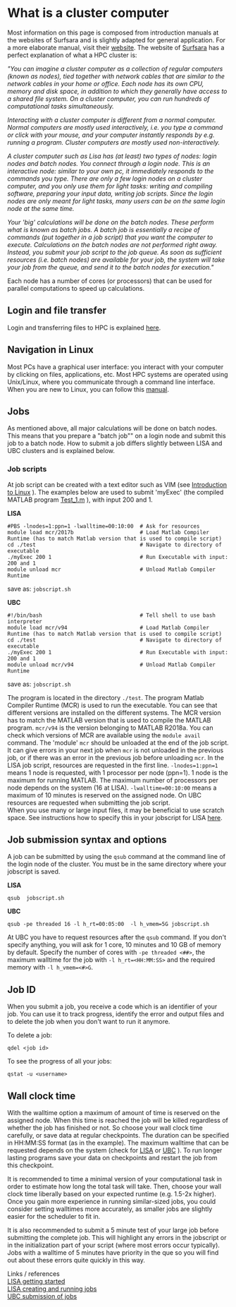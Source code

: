 # What is a cluster computer

Most information on this page is composed from introduction manuals at the websites of Surfsara and is slightly adapted for general application. For a more elaborate manual, visit their [website](https://userinfo.surfsara.nl/systems/lisa/getting-started).
The website of [Surfsara](https://userinfo.surfsara.nl/systems/lisa/getting-started) has a perfect explanation of what a HPC cluster is:

_"You can imagine a cluster computer as a collection of regular computers (known as nodes), tied together with network cables that are similar to the network cables in your home or office. Each node has its own CPU, memory and disk space, in addition to which they generally have access to a shared file system. On a cluster computer, you can run hundreds of computational tasks simultaneously._

_Interacting with a cluster computer is different from a normal computer. Normal computers are mostly used interactively, i.e. you type a command or click with your mouse, and your computer instantly responds by e.g. running a program. Cluster computers are mostly used non-interactively._ 

_A cluster computer such as Lisa has (at least) two types of nodes: login nodes and batch nodes. You connect through a login node. This is an interactive node: similar to your own pc, it immediately responds to the commands you type. There are only a few login nodes on a cluster computer, and you only use them for light tasks: writing and compiling software, preparing your input data, writing job scripts. Since the login nodes are only meant for light tasks, many users can be on the same login node at the same time._

_Your 'big' calculations will be done on the batch nodes. These perform what is known as batch jobs. A batch job is essentially a recipe of commands (put together in a job script) that you want the computer to execute. Calculations on the batch nodes are not performed right away. Instead, you submit your job script to the job queue. As soon as sufficient resources (i.e. batch nodes) are available for your job, the system will take your job from the queue, and send it to the batch nodes for execution."_ 

Each node has a number of cores (or processors) that can be used for parallel computations to speed up calculations.

## Login and file transfer 

Login and transferring files to HPC is explained [here](./ssh.md).

## Navigation in Linux

Most PCs have a graphical user interface: you interact with your computer by clicking on files, applications, etc. Most HPC systems are operated using Unix/Linux, where you communicate through a command line interface. When you are new to Linux, you can follow this [manual](./Linux_intro.md).

## Jobs

As mentioned above, all major calculations will be done on batch nodes. This means that you prepare a "batch job"" on a login node and submit this job to a batch node. How to submit a job differs slightly between LISA and UBC clusters and is explained below.


### Job scripts

At job script can be created with a text editor such as VIM (see [Introduction to Linux](./Linux_intro.md) ). 
The examples below are used to submit 'myExec' (the compiled MATLAB program [Test_1.m](./Test_1.m) ), with input 200 and 1. 

**LISA**

```
#PBS -lnodes=1:ppn=1 -lwalltime=00:10:00  # Ask for resources
module load mcr/2017b                     # Load Matlab Compiler Runtime (has to match Matlab version that is used to compile script)
cd ./test                                 # Navigate to directory of executable
./myExec 200 1                            # Run Executable with input: 200 and 1
module unload mcr                         # Unload Matlab Compiler Runtime 
```
save as: `jobscript.sh`

**UBC**

```
#!/bin/bash                               # Tell shell to use bash interpreter
module load mcr/v94                       # Load Matlab Compiler Runtime (has to match Matlab version that is used to compile script)
cd ./test                                 # Navigate to directory of executable
./myExec 200 1                            # Run Executable with input: 200 and 1
module unload mcr/v94                     # Unload Matlab Compiler Runtime
```
save as: `jobscript.sh`

The program is located in the directory `./test`. The program Matlab Compiler Runtime (MCR) is used to run the executable. You can see that different versions are installed on the different systems. The MCR version has to match the MATLAB version that is used to compile the MATLAB program. `mcr/v94` is the version belonging to MATLAB R2018a. You can check which versions of MCR are available using the `module avail` command. The 'module' `mcr` should be unloaded at the end of the job script. It can give errors in your next job when `mcr` is not unloaded in the previous job, or if there was an error in the previous job before unloading `mcr`. In the LISA job script, resources are requested in the first line. `-lnodes=1:ppn=1` means 1 node is requested, with 1 processor per node (ppn=1). 1 node is the maximum for running MATLAB. The maximum number of processors per node depends on the system (16 at LISA). `-lwalltime=00:10:00` means a maximum of 10 minutes is reserved on the assigned node. 
On UBC resources are requested when submitting the job script.  
When you use many or large input files, it may be beneficial to use scratch space. See instructions how to specify this in your jobscript for LISA [here](https://userinfo.surfsara.nl/systems/lisa/user-guide/creating-and-running-jobs).



## Job submission syntax and options

A job can be submitted by using the `qsub` command at the command line of the login node of the cluster. You must be in the same directory where your jobscript is saved.

**LISA**
```
qsub  jobscript.sh
```

**UBC**
```
qsub -pe threaded 16 -l h_rt=00:05:00  -l h_vmem=5G jobscript.sh
```

At UBC you have to request resources after the `qsub` command. If you don't specify anything, you will ask for 1 core, 10 minutes and 10 GB of memory by default. Specify the number of cores with `-pe threaded <##>`, the maximum walltime for the job with `-l h_rt=<HH:MM:SS>` and the required memory with `-l h_vmem=<#>G`.

## Job ID

When you submit a job, you receive a code which is an identifier of your job. You can use it to track progress, identify the error and output files and to delete the job when you don't want to run it anymore.

To delete a job:

`qdel <job id>`

To see the progress of all your jobs:

`qstat -u <username>`

## Wall clock time
With the walltime option a maximum of amount of time is reserved on the assigned node. When this time is reached the job will be killed regardless of whether the job has finished or not. So choose your wall clock time carefully, or save data at regular checkpoints.
The duration can be specified in HH:MM:SS format (as in the example). The maximum walltime that can be requested depends on the system (check for [LISA](https://userinfo.surfsara.nl/systems/lisa/user-guide/creating-and-running-jobs) or [UBC](https://wiki.bioinformatics.umcutrecht.nl/bin/view/HPC/FirstTimeUsers#Submission_of_jobs) ). To run longer lasting programs save your data on checkpoints and restart the job from this checkpoint.

It is recommended to time a minimal version of your computational task in order to estimate how long the total task will take. Then, choose your wall clock time liberally based on your expected runtime (e.g. 1.5-2x higher). Once you gain more experience in running similar-sized jobs, you could consider setting walltimes more accurately, as smaller jobs are slightly easier for the scheduler to fit in.

It is also recommended to submit a 5 minute test of your large job before submitting the complete job. This will highlight any errors in the jobscript or in the initialization part of your script (where most errors occur typically). Jobs with a walltime of 5 minutes have priority in the que so you will find out about these errors quite quickly in this way. 


Links / references  
[LISA getting started](https://userinfo.surfsara.nl/systems/lisa/getting-started)  
[LISA creating and running jobs](https://userinfo.surfsara.nl/systems/lisa/user-guide/creating-and-running-jobs)  
[UBC submission of jobs](https://wiki.bioinformatics.umcutrecht.nl/bin/view/HPC/FirstTimeUsers#Submission_of_jobs) 

